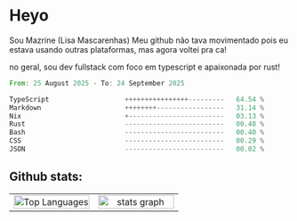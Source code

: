 # Heyo

Sou Mazrine (Lisa Mascarenhas)
Meu github não tava movimentado pois eu estava usando outras plataformas, mas agora voltei pra ca!

no geral, sou dev fullstack com foco em typescript e apaixonada por rust!
<!--START_SECTION:waka-->

```rust
From: 25 August 2025 - To: 24 September 2025

TypeScript                   ++++++++++++++++---------   64.54 %
Markdown                     ++++++++-----------------   31.14 %
Nix                          +------------------------   03.13 %
Rust                         -------------------------   00.48 %
Bash                         -------------------------   00.40 %
CSS                          -------------------------   00.29 %
JSON                         -------------------------   00.02 %
```

<!--END_SECTION:waka-->

<!--
**Mazrine/Mazrine** is a ✨ _special_ ✨ repository because its `README.md` (this file) appears on your GitHub profile.

Here are some ideas to get you started:

- 🔭 I’m currently working on ...
- 🌱 I’m currently learning ...
- 👯 I’m looking to collaborate on ...
- 🤔 I’m looking for help with ...
- 💬 Ask me about ...
- 📫 How to reach me: ...
- 😄 Pronouns: ...
- ⚡ Fun fact: ...
-->


## Github stats:

<div align="center">
  <table width="100%">
    <tr>
      <td align="center" width="50%">
        <img src="https://github-readme-stats.vercel.app/api/top-langs/?username=mazrine&theme=tokyonight&layout=donut&langs_count=10&locale=pt-br" width="100%" alt="Top Languages" />
      </td>
      <td align="center" width="50%">
        <img src="https://github-readme-stats-yxqy.vercel.app/api?username=mazrine&hide_title=false&hide_rank=false&show_icons=true&count_private=true&disable_animations=false&theme=midnight-purple&locale=en&hide_border=true&order=1" width="100%" alt="stats graph" />
      </td>
    </tr>
  </table>
</div>
